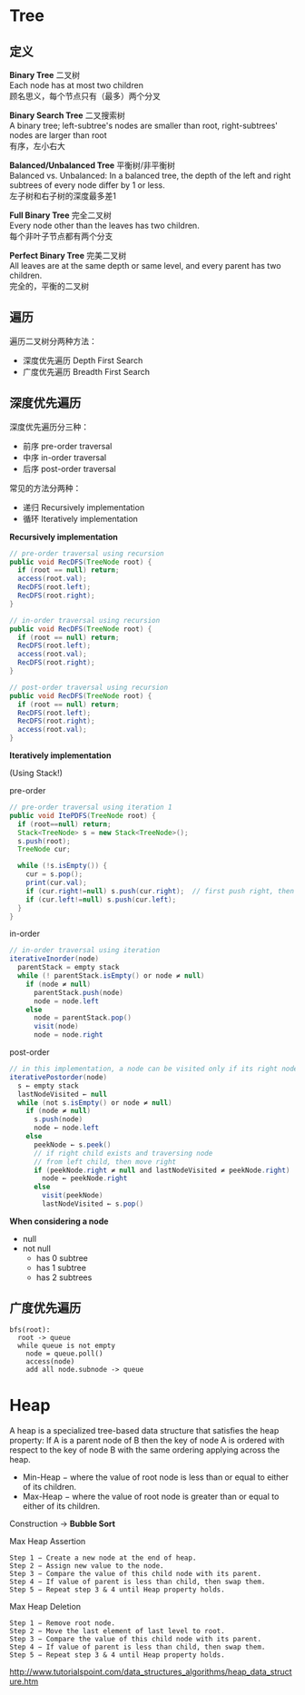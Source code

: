 # Tree #

## 定义 ##

**Binary Tree** 二叉树
<br/>
Each node has at most two children
<br/>
顾名思义，每个节点只有（最多）两个分叉

**Binary Search Tree** 二叉搜索树
<br/>
A binary tree; left-subtree's nodes are smaller than root, right-subtrees' nodes are larger than root
<br/>
有序，左小右大

**Balanced/Unbalanced Tree** 平衡树/非平衡树
<br/>
Balanced vs. Unbalanced: In a balanced tree, the depth of the left and right subtrees of every node differ by 1 or less.
<br/>
左子树和右子树的深度最多差1

**Full Binary Tree** 完全二叉树
<br/>
Every node other than the leaves has two children.
<br/>
每个非叶子节点都有两个分支

**Perfect Binary Tree** 完美二叉树
<br/>
All leaves are at the same depth or same level, and every parent has two children.
<br/>
完全的，平衡的二叉树

## 遍历 ##

遍历二叉树分两种方法：
- 深度优先遍历 Depth First Search
- 广度优先遍历 Breadth First Search

## 深度优先遍历 ##

深度优先遍历分三种：
- 前序 pre-order traversal
- 中序 in-order traversal
- 后序 post-order traversal

常见的方法分两种：
- 递归 Recursively implementation
- 循环 Iteratively implementation

**Recursively implementation**

~~~ java
// pre-order traversal using recursion
public void RecDFS(TreeNode root) {
  if (root == null) return;
  access(root.val);
  RecDFS(root.left);
  RecDFS(root.right);
}

// in-order traversal using recursion
public void RecDFS(TreeNode root) {
  if (root == null) return;
  RecDFS(root.left);
  access(root.val);
  RecDFS(root.right);
}

// post-order traversal using recursion
public void RecDFS(TreeNode root) {
  if (root == null) return;
  RecDFS(root.left);
  RecDFS(root.right);
  access(root.val);
}
~~~

**Iteratively implementation**

(Using Stack!)

pre-order

~~~ java
// pre-order traversal using iteration 1
public void ItePDFS(TreeNode root) {
  if (root==null) return;
  Stack<TreeNode> s = new Stack<TreeNode>();
  s.push(root);
  TreeNode cur;

  while (!s.isEmpty()) {
    cur = s.pop();
    print(cur.val);
    if (cur.right!=null) s.push(cur.right);  // first push right, then left!!!
    if (cur.left!=null) s.push(cur.left);
  }
}
~~~

in-order

~~~ java
// in-order traversal using iteration
iterativeInorder(node)
  parentStack = empty stack
  while (! parentStack.isEmpty() or node ≠ null)
    if (node ≠ null)
      parentStack.push(node)
      node = node.left
    else
      node = parentStack.pop()
      visit(node)
      node = node.right
~~~

post-order

~~~ java
// in this implementation, a node can be visited only if its right node is visited just before
iterativePostorder(node)
  s ← empty stack
  lastNodeVisited ← null
  while (not s.isEmpty() or node ≠ null)
    if (node ≠ null)
      s.push(node)
      node ← node.left
    else
      peekNode ← s.peek()
      // if right child exists and traversing node
      // from left child, then move right
      if (peekNode.right ≠ null and lastNodeVisited ≠ peekNode.right)
        node ← peekNode.right
      else
        visit(peekNode)
        lastNodeVisited ← s.pop()
~~~

**When considering a node**

* null
* not null
	* has 0 subtree
	* has 1 subtree
	* has 2 subtrees

## 广度优先遍历 ##

```
bfs(root):
  root -> queue
  while queue is not empty
    node = queue.poll()
    access(node)
    add all node.subnode -> queue
```

# Heap #

A heap is a specialized tree-based data structure that satisfies the heap property: If A is a parent node of B then the key of node A is ordered with respect to the key of node B with the same ordering applying across the heap.

- Min-Heap − where the value of root node is less than or equal to either of its children.
- Max-Heap − where the value of root node is greater than or equal to either of its children.

Construction -> **Bubble Sort**

Max Heap Assertion

```
Step 1 − Create a new node at the end of heap.
Step 2 − Assign new value to the node.
Step 3 − Compare the value of this child node with its parent.
Step 4 − If value of parent is less than child, then swap them.
Step 5 − Repeat step 3 & 4 until Heap property holds.
```

Max Heap Deletion

```
Step 1 − Remove root node.
Step 2 − Move the last element of last level to root.
Step 3 − Compare the value of this child node with its parent.
Step 4 − If value of parent is less than child, then swap them.
Step 5 − Repeat step 3 & 4 until Heap property holds.
```

http://www.tutorialspoint.com/data_structures_algorithms/heap_data_structure.htm
